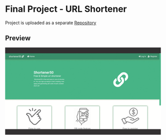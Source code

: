 
# Final Project - URL Shortener

Project is uploaded as a separate [Repository](https://github.com/rezi-gelenidze/url-shortener-web-app)

## Preview

![preview](https://github.com/rezi-gelenidze/CS50W-Projects/blob/master/Previews/FinalPreview.gif?raw=true)
